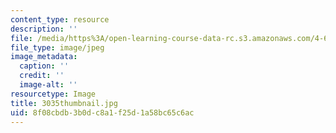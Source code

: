 ```yaml
---
content_type: resource
description: ''
file: /media/https%3A/open-learning-course-data-rc.s3.amazonaws.com/4-614-religious-architecture-and-islamic-cultures-fall-2002/8f08cbdb3b0dc8a1f25d1a58bc65c6ac_3035thumbnail.jpg
file_type: image/jpeg
image_metadata:
  caption: ''
  credit: ''
  image-alt: ''
resourcetype: Image
title: 3035thumbnail.jpg
uid: 8f08cbdb-3b0d-c8a1-f25d-1a58bc65c6ac
---
```

